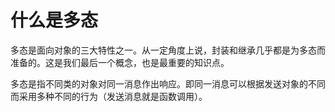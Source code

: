 # 什么是多态

多态是面向对象的三大特性之一。从一定角度上说，封装和继承几乎都是为多态而准备的。这是我们最后一个概念，也是最重要的知识点。

多态是指不同类的对象对同一消息作出响应。即同一消息可以根据发送对象的不同而采用多种不同的行为（发送消息就是函数调用）。

